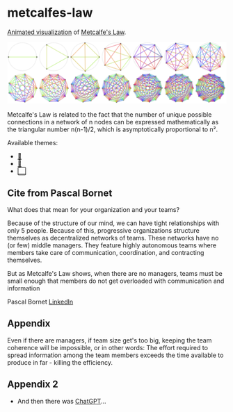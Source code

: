 # metcalfes-law

[Animated visualization](https://pkcpkc.github.io/metcalfes-law/) of [Metcalfe's Law](https://en.wikipedia.org/wiki/Metcalfe%27s_law).

![Screenshot](rainbow-theme.png)

Metcalfe's Law is related to the fact that the number of unique possible connections in a network of n nodes can be expressed mathematically as the triangular number n(n-1)/2, which is asymptotically proportional to n².

Available themes:
- [🖤](https://pkcpkc.github.io/metcalfes-law/?🖤)
- [🦄](https://pkcpkc.github.io/metcalfes-law/?🦄)
- [⬜](https://pkcpkc.github.io/metcalfes-law/?⬜)

## Cite from Pascal Bornet

What does that mean for your organization and your teams?

Because of the structure of our mind, we can have tight relationships with only 5 people. Because of this, progressive organizations structure themselves as decentralized networks of teams. These networks have no (or few) middle managers. They feature highly autonomous teams where members take care of communication, coordination, and contracting themselves. 

But as Metcalfe's Law shows, when there are no managers, teams must be small enough that members do not get overloaded with communication and information

Pascal Bornet [LinkedIn](https://www.linkedin.com/feed/update/urn:li:activity:6980766334460583937?updateEntityUrn=urn%3Ali%3Afs_feedUpdate%3A%28V2%2Curn%3Ali%3Aactivity%3A6980766334460583937%29)

## Appendix

Even if there are managers, if team size get's too big, keeping the team coherence will be impossible, or in other words:
The effort required to spread information among the team members exceeds the time available to produce in far - killing the efficiency.

## Appendix 2

- And then there was [ChatGPT](./metcalfe_chatgpt.html)...
